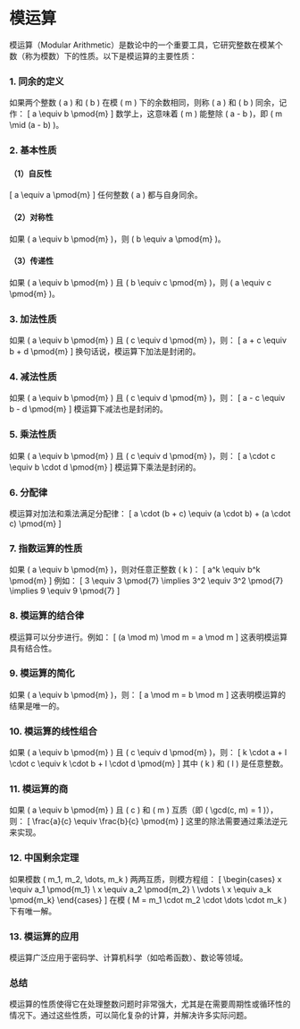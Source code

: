 # 模运算

模运算（Modular Arithmetic）是数论中的一个重要工具，它研究整数在模某个数（称为模数）下的性质。以下是模运算的主要性质：

### 1. **同余的定义**
如果两个整数 \( a \) 和 \( b \) 在模 \( m \) 下的余数相同，则称 \( a \) 和 \( b \) 同余，记作：
\[
a \equiv b \pmod{m}
\]
数学上，这意味着 \( m \) 能整除 \( a - b \)，即 \( m \mid (a - b) \)。

### 2. **基本性质**
#### （1）自反性
\[
a \equiv a \pmod{m}
\]
任何整数 \( a \) 都与自身同余。

#### （2）对称性
如果 \( a \equiv b \pmod{m} \)，则 \( b \equiv a \pmod{m} \)。

#### （3）传递性
如果 \( a \equiv b \pmod{m} \) 且 \( b \equiv c \pmod{m} \)，则 \( a \equiv c \pmod{m} \)。

### 3. **加法性质**
如果 \( a \equiv b \pmod{m} \) 且 \( c \equiv d \pmod{m} \)，则：
\[
a + c \equiv b + d \pmod{m}
\]
换句话说，模运算下加法是封闭的。

### 4. **减法性质**
如果 \( a \equiv b \pmod{m} \) 且 \( c \equiv d \pmod{m} \)，则：
\[
a - c \equiv b - d \pmod{m}
\]
模运算下减法也是封闭的。

### 5. **乘法性质**
如果 \( a \equiv b \pmod{m} \) 且 \( c \equiv d \pmod{m} \)，则：
\[
a \cdot c \equiv b \cdot d \pmod{m}
\]
模运算下乘法是封闭的。

### 6. **分配律**
模运算对加法和乘法满足分配律：
\[
a \cdot (b + c) \equiv (a \cdot b) + (a \cdot c) \pmod{m}
\]

### 7. **指数运算的性质**
如果 \( a \equiv b \pmod{m} \)，则对任意正整数 \( k \)：
\[
a^k \equiv b^k \pmod{m}
\]
例如：
\[
3 \equiv 3 \pmod{7} \implies 3^2 \equiv 3^2 \pmod{7} \implies 9 \equiv 9 \pmod{7}
\]

### 8. **模运算的结合律**
模运算可以分步进行。例如：
\[
(a \mod m) \mod m = a \mod m
\]
这表明模运算具有结合性。

### 9. **模运算的简化**
如果 \( a \equiv b \pmod{m} \)，则：
\[
a \mod m = b \mod m
\]
这表明模运算的结果是唯一的。

### 10. **模运算的线性组合**
如果 \( a \equiv b \pmod{m} \) 且 \( c \equiv d \pmod{m} \)，则：
\[
k \cdot a + l \cdot c \equiv k \cdot b + l \cdot d \pmod{m}
\]
其中 \( k \) 和 \( l \) 是任意整数。

### 11. **模运算的商**
如果 \( a \equiv b \pmod{m} \) 且 \( c \) 和 \( m \) 互质（即 \( \gcd(c, m) = 1 \)），则：
\[
\frac{a}{c} \equiv \frac{b}{c} \pmod{m}
\]
这里的除法需要通过乘法逆元来实现。

### 12. **中国剩余定理**
如果模数 \( m_1, m_2, \dots, m_k \) 两两互质，则模方程组：
\[
\begin{cases}
x \equiv a_1 \pmod{m_1} \\
x \equiv a_2 \pmod{m_2} \\
\vdots \\
x \equiv a_k \pmod{m_k}
\end{cases}
\]
在模 \( M = m_1 \cdot m_2 \cdot \dots \cdot m_k \) 下有唯一解。

### 13. **模运算的应用**
模运算广泛应用于密码学、计算机科学（如哈希函数）、数论等领域。

### 总结
模运算的性质使得它在处理整数问题时非常强大，尤其是在需要周期性或循环性的情况下。通过这些性质，可以简化复杂的计算，并解决许多实际问题。
